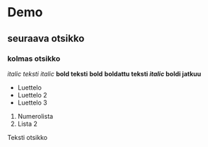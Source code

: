 # Demo
## seuraava otsikko
### kolmas otsikko

_italic teksti_ *italic*
__bold teksti__  **bold**
__boldattu teksti *italic* boldi jatkuu__

* Luettelo
 * Luettelo 2
 * Luettelo 3

1. Numerolista
2. Lista 2

Teksti otsikko